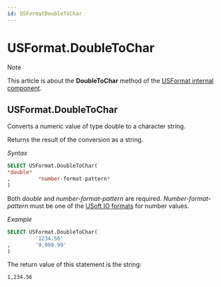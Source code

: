 ```yaml
---
id: USFormatDoubleToChar
---
```


# USFormat.DoubleToChar



> [!NOTE]
> This article is about the **DoubleToChar** method of the [USFormat internal component](/docs/Extensions/USFormat_internal_component).

## **USFormat.DoubleToChar**

Converts a numeric value of type double to a character string.

Returns the result of the conversion as a string.

*Syntax*

```sql
SELECT USFormat.DoubleToChar(
*double*
,         *number-format-pattern*
)
```

Both *double* and *number-format-pattern* are required. *Number-format-pattern* must be one of the [USoft IO formats](/docs/Modeller_and_Rules_Engine/Domains/IO_formats.md) for number values.

*Example*

```sql
SELECT USFormat.DoubleToChar(
         '1234.56'
,        '9,999.99'
)
```

The return value of this statement is the string:

```
1,234.56
```

 